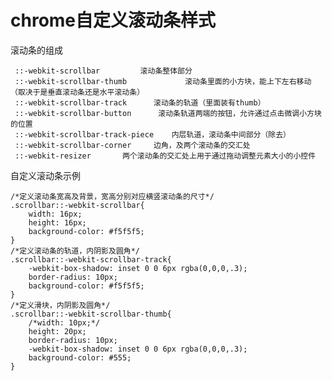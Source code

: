 # chrome自定义滚动条样式
滚动条的组成

     ::-webkit-scrollbar         滚动条整体部分
     ::-webkit-scrollbar-thumb             滚动条里面的小方块，能上下左右移动（取决于是垂直滚动条还是水平滚动条）
     ::-webkit-scrollbar-track      滚动条的轨道（里面装有thumb）
     ::-webkit-scrollbar-button      滚动条轨道两端的按钮，允许通过点击微调小方块的位置
     ::-webkit-scrollbar-track-piece    内层轨道，滚动条中间部分（除去）
     ::-webkit-scrollbar-corner     边角，及两个滚动条的交汇处
     ::-webkit-resizer       两个滚动条的交汇处上用于通过拖动调整元素大小的小控件
     
 自定义滚动条示例

    /*定义滚动条宽高及背景，宽高分别对应横竖滚动条的尺寸*/
    .scrollbar::-webkit-scrollbar{
        width: 16px;
        height: 16px;
        background-color: #f5f5f5;
    }
    /*定义滚动条的轨道，内阴影及圆角*/
    .scrollbar::-webkit-scrollbar-track{
        -webkit-box-shadow: inset 0 0 6px rgba(0,0,0,.3);
        border-radius: 10px;
        background-color: #f5f5f5;
    }
    /*定义滑块，内阴影及圆角*/
    .scrollbar::-webkit-scrollbar-thumb{
        /*width: 10px;*/
        height: 20px;
        border-radius: 10px;
        -webkit-box-shadow: inset 0 0 6px rgba(0,0,0,.3);
        background-color: #555;
    }
